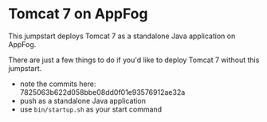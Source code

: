 Tomcat 7 on AppFog
===============

This jumpstart deploys Tomcat 7 as a standalone Java application on AppFog.

There are just a few things to do if you'd like to deploy Tomcat 7
without this jumpstart.

* note the commits here: 7825063b622d058bbe08dd0f01e93576912ae32a
* push as a standalone Java application
* use ```bin/startup.sh``` as your start command
